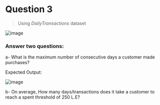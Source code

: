 # Question 3
> Using *DailyTransactions* dataset
>
![image](https://github.com/MahmoudHatem96/OnlineRetailAnalysis/assets/155321343/37bb5d03-6f05-4b16-a217-4f522882e9d5)

### Answer two questions:
a- What is the maximum number of consecutive days a customer made purchases?

  Expected Output:

  ![image](https://github.com/MahmoudHatem96/OnlineRetailAnalysis/assets/155321343/67a7cd06-2e13-46f7-9dc1-86b52fcc5b8c)

b- On average, How many days/transactions does it take a customer to reach a spent threshold of 250 L.E?
